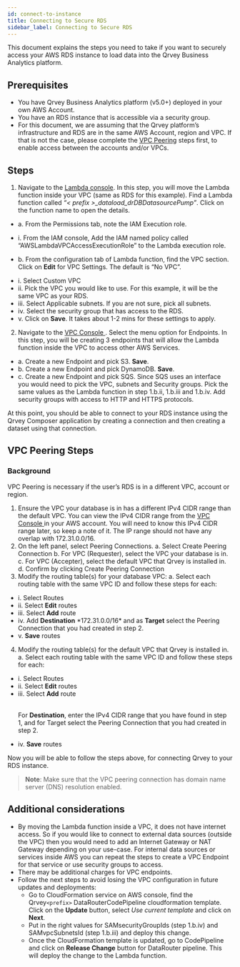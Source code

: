 ```yaml
---
id: connect-to-instance
title: Connecting to Secure RDS
sidebar_label: Connecting to Secure RDS
---
```


<div style={{textAlign: "justify"}}>

This document explains the steps you need to take if you want to securely access your AWS RDS instance to load data into the Qrvey Business Analytics platform.

## Prerequisites
* You have Qrvey Business Analytics platform (v5.0+) deployed in your own AWS Account.
* You have an RDS instance that is accessible via a security group.
* For this document, we are assuming that the Qrvey platform’s infrastructure and RDS are in the same AWS Account, region and VPC. If that is not the case, please complete the <a href="#vpc-peering-steps">VPC Peering</a> steps first, to enable access between the accounts and/or VPCs.

## Steps
1. Navigate to the <a href="https://console.aws.amazon.com/lambda" target="_blank">Lambda console</a>. In this step, you will move the Lambda function inside your VPC (same as RDS for this example). Find a Lambda function called *“< prefix >_dataload_drDBDatasourcePump”*. Click on the function name to open the details. 

<ul style={{listStyle: 'none', marginLeft: '20px'}}>
<li>a. From the Permissions tab, note the IAM Execution role.</li></ul>

<ul style={{listStyle: 'none', marginLeft: '30px'}}>
<li>  i. From the IAM console, Add the IAM named policy called “AWSLambdaVPCAccessExecutionRole” to the Lambda execution role.</li></ul>

<ul style={{listStyle: 'none', marginLeft: '20px'}}>
<li>b. From the configuration tab of Lambda function, find the VPC section. Click on <strong>Edit</strong> for VPC Settings. The default is “No VPC”.</li>
</ul>

<ul style={{listStyle: 'none', marginLeft: '30px'}}>
<li>  i. Select Custom VPC </li> 
<li>  ii. Pick the VPC you would like to use. For this example, it will be the same VPC as your RDS. </li> 
 <li>  iii. Select Applicable subnets. If you are not sure, pick all subnets. </li> 
 <li>  iv. Select the security group that has access to the RDS. </li> 
 <li>  v. Click on <strong>Save</strong>. It takes about 1-2 mins for these settings to apply. </li> 
 </ul>

2. Navigate to the <a href="https://console.aws.amazon.com/vpc" target="_blank"> VPC Console </a>. Select the menu option for Endpoints. In this step, you will be creating 3 endpoints that will allow the Lambda function inside the VPC to access other AWS Services.

<ul style={{listStyle: 'none', marginLeft: '20px'}}>
<li>a. Create a new Endpoint and pick S3. <strong>Save</strong>.</li>  
<li>b. Create a new Endpoint and pick DynamoDB. <strong>Save</strong>.</li>
<li>c. Create a new Endpoint and pick SQS. Since SQS uses an interface you would need to pick the VPC, subnets and Security groups. Pick the same values as the Lambda function in step 1.b.ii, 1.b.iii and 1.b.iv. Add security groups with access to HTTP and HTTPS protocols. </li> </ul>

At this point, you should be able to connect to your RDS instance using the Qrvey Composer application by creating a connection and then creating a dataset using that connection.

## VPC Peering Steps

### Background

VPC Peering is necessary if the user’s RDS is in a different VPC, account or region.

1. Ensure the VPC your database is in has a different IPv4 CIDR range than the default VPC. You can view the IPv4 CIDR range from the <a href="https://console.aws.amazon.com/vpc"> VPC Console </a> in your AWS account. You will need to know this IPv4 CIDR range later, so keep a note of it. The IP range should not have any overlap with 172.31.0.0/16.
2. On the left panel, select Peering Connections.
a. Select Create Peering Connection
b. For VPC (Requester), select the VPC your database is in.
c. For VPC (Accepter), select the default VPC that Qrvey is installed in.
d. Confirm by clicking Create Peering Connection
3. Modify the routing table(s) for your database VPC:
a. Select each routing table with the same VPC ID and follow these steps for each:

<ul style={{listStyle: 'none', marginLeft: '30px'}}>
<li>i. Select Routes</li>
<li>ii. Select <strong>Edit</strong> routes</li>
<li>iii. Select <strong>Add</strong> route</li>
<li>iv. Add <strong>Destination</strong> *172.31.0.0/16* and as <strong>Target</strong> select the Peering Connection that you had created in step 2.</li>
<li>v. <strong>Save</strong> routes</li></ul>

4. Modify the routing table(s) for the default VPC that Qrvey is installed in.
a. Select each routing table with the same VPC ID and follow these steps for each:

<ul style={{listStyle: 'none', marginLeft: '30px'}}>
<li>i. Select Routes</li>
<li>ii. Select <strong>Edit</strong> routes</li>
<li>iii. Select <strong>Add</strong> route</li>
<br/>

For **Destination**, enter the IPv4 CIDR range that you have found in step 1, and for Target select the Peering Connection that you had created in step 2.

<li> iv. <strong>Save</strong> routes </li>
</ul>

Now you will be able to follow the steps above, for connecting Qrvey to your RDS instance.

>**Note**: Make sure that the VPC peering connection has domain name server (DNS) resolution enabled.

## Additional considerations
* By moving the Lambda function inside a VPC, it does not have internet access. So if you would like to connect to external data sources (outside the VPC) then you would need to add an Internet Gateway or NAT Gateway depending on your use-case. For internal data sources or services inside AWS you can repeat the steps to create a VPC Endpoint for that service or use security groups to access.
* There may be additional charges for VPC endpoints.
* Follow the next steps to avoid losing the VPC configuration in future updates and deployments:
    * Go to CloudFormation service on AWS console, find the Qrvey<code>&lt;prefix&gt;</code> DataRouterCodePipeline cloudformation template. Click on the **Update** button, select *Use current template* and click on **Next**.
    * Put in the right values for SAMsecurityGroupIds (step 1.b.iv) and SAMvpcSubnetsId (step 1.b.iii) and deploy this change.
    * Once the CloudFormation template is updated, go to CodePipeline and click on **Release Change** button for DataRouter pipeline. This will deploy the change to the Lambda function.

</div>

